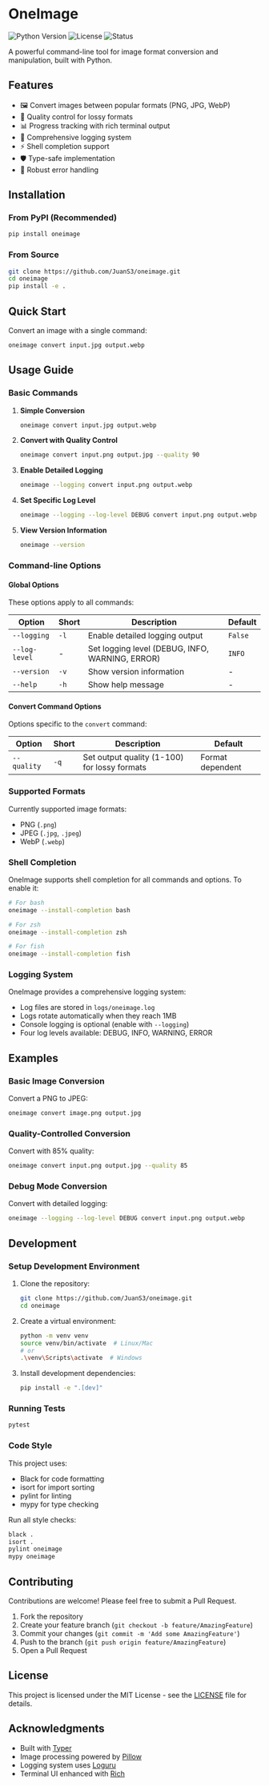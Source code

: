 # OneImage

![Python Version](https://img.shields.io/badge/python-3.8%2B-blue)
![License](https://img.shields.io/badge/license-MIT-green)
![Status](https://img.shields.io/badge/status-alpha-orange)

A powerful command-line tool for image format conversion and manipulation, built with Python.

## Features

- 🖼️ Convert images between popular formats (PNG, JPG, WebP)
- 🎨 Quality control for lossy formats
- 📊 Progress tracking with rich terminal output
- 📝 Comprehensive logging system
- ⚡ Shell completion support
- 🛡️ Type-safe implementation
- 🐛 Robust error handling

## Installation

### From PyPI (Recommended)

```bash
pip install oneimage
```

### From Source

```bash
git clone https://github.com/JuanS3/oneimage.git
cd oneimage
pip install -e .
```

## Quick Start

Convert an image with a single command:

```bash
oneimage convert input.jpg output.webp
```

## Usage Guide

### Basic Commands

1. **Simple Conversion**
   ```bash
   oneimage convert input.jpg output.webp
   ```

2. **Convert with Quality Control**
   ```bash
   oneimage convert input.png output.jpg --quality 90
   ```

3. **Enable Detailed Logging**
   ```bash
   oneimage --logging convert input.png output.webp
   ```

4. **Set Specific Log Level**
   ```bash
   oneimage --logging --log-level DEBUG convert input.png output.webp
   ```

5. **View Version Information**
   ```bash
   oneimage --version
   ```

### Command-line Options

#### Global Options

These options apply to all commands:

| Option | Short | Description | Default |
|--------|-------|-------------|---------|
| `--logging` | `-l` | Enable detailed logging output | `False` |
| `--log-level` | - | Set logging level (DEBUG, INFO, WARNING, ERROR) | `INFO` |
| `--version` | `-v` | Show version information | - |
| `--help` | `-h` | Show help message | - |

#### Convert Command Options

Options specific to the `convert` command:

| Option | Short | Description | Default |
|--------|-------|-------------|---------|
| `--quality` | `-q` | Set output quality (1-100) for lossy formats | Format dependent |

### Supported Formats

Currently supported image formats:

- PNG (`.png`)
- JPEG (`.jpg`, `.jpeg`)
- WebP (`.webp`)

### Shell Completion

OneImage supports shell completion for all commands and options. To enable it:

```bash
# For bash
oneimage --install-completion bash

# For zsh
oneimage --install-completion zsh

# For fish
oneimage --install-completion fish
```

### Logging System

OneImage provides a comprehensive logging system:

- Log files are stored in `logs/oneimage.log`
- Logs rotate automatically when they reach 1MB
- Console logging is optional (enable with `--logging`)
- Four log levels available: DEBUG, INFO, WARNING, ERROR

## Examples

### Basic Image Conversion

Convert a PNG to JPEG:
```bash
oneimage convert image.png output.jpg
```

### Quality-Controlled Conversion

Convert with 85% quality:
```bash
oneimage convert input.png output.jpg --quality 85
```

### Debug Mode Conversion

Convert with detailed logging:
```bash
oneimage --logging --log-level DEBUG convert input.png output.webp
```

## Development

### Setup Development Environment

1. Clone the repository:
   ```bash
   git clone https://github.com/JuanS3/oneimage.git
   cd oneimage
   ```

2. Create a virtual environment:
   ```bash
   python -m venv venv
   source venv/bin/activate  # Linux/Mac
   # or
   .\venv\Scripts\activate  # Windows
   ```

3. Install development dependencies:
   ```bash
   pip install -e ".[dev]"
   ```

### Running Tests

```bash
pytest
```

### Code Style

This project uses:
- Black for code formatting
- isort for import sorting
- pylint for linting
- mypy for type checking

Run all style checks:
```bash
black .
isort .
pylint oneimage
mypy oneimage
```

## Contributing

Contributions are welcome! Please feel free to submit a Pull Request.

1. Fork the repository
2. Create your feature branch (`git checkout -b feature/AmazingFeature`)
3. Commit your changes (`git commit -m 'Add some AmazingFeature'`)
4. Push to the branch (`git push origin feature/AmazingFeature`)
5. Open a Pull Request

## License

This project is licensed under the MIT License - see the [LICENSE](LICENSE) file for details.

## Acknowledgments

- Built with [Typer](https://typer.tiangolo.com/)
- Image processing powered by [Pillow](https://python-pillow.org/)
- Logging system uses [Loguru](https://github.com/Delgan/loguru)
- Terminal UI enhanced with [Rich](https://rich.readthedocs.io/)
